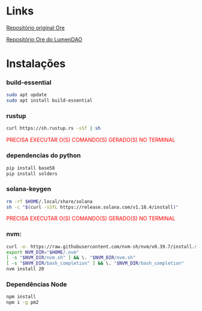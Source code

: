 
# Links

[Repositório original Ore](https://github.com/regolith-labs/ore)

[Repositório Ore do LumenDAO](https://github.com/lumendao-projects/ore)

# Instalações

### build-essential
```sh
sudo apt update
sudo apt install build-essential
```

### rustup
```sh
curl https://sh.rustup.rs -sSf | sh
```
<p style="color:red;">PRECISA EXECUTAR O(S) COMANDO(S) GERADO(S) NO TERMINAL </p>


### dependencias do python
```sh
pip install base58
pip install solders
```


### solana-keygen
```sh
rm -rf $HOME/.local/share/solana
sh -c "$(curl -sSfL https://release.solana.com/v1.18.4/install)"
```
<p style="color:red;">PRECISA EXECUTAR O(S) COMANDO(S) GERADO(S) NO TERMINAL </p>


### nvm:
```sh
curl -o- https://raw.githubusercontent.com/nvm-sh/nvm/v0.39.7/install.sh | bash
export NVM_DIR="$HOME/.nvm"
[ -s "$NVM_DIR/nvm.sh" ] && \. "$NVM_DIR/nvm.sh"
[ -s "$NVM_DIR/bash_completion" ] && \. "$NVM_DIR/bash_completion"
nvm install 20
```

### Dependências Node
```sh
npm install
npm i -g pm2
```
